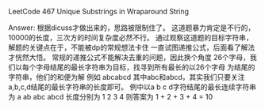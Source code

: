 LeetCode 467 Unique Substrings in Wraparound String

Answer:
    根据dicuss才做出来的，思路被限制住了。
    这道题暴力肯定是不行的，10000的长度，三次方的时间复杂度必然不行。
    通过观察这道题的目标字符串，解题的关键点在于，不能被dp的常规想法卡住
    一直试图递推公式，后面看了解法才恍然大悟。
    常规的递推公式不能解决去重的问题，因此换个角度
    26个字母，我们以每个字母结尾的最长字符串为目标，找寻到所有最长的以26个字母
    为结尾的字符串，他们的和便为解
    例如
    abcabcd
    其中abc和abcd，其实我们只要关注a,b,c,d结尾的最长字符串的长度即可。
    例中以a b c d字符结尾的最长连续字符串为
    a ab abc abcd
    长度分别为
    1 2 3 4
    则答案为
    1 + 2 + 3 + 4 = 10
